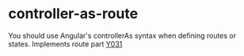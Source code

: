 # controller-as-route

You should use Angular's controllerAs syntax when defining routes or states.
Implements route part [Y031](https://github.com/johnpapa/angular-styleguide#style-y031)
